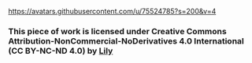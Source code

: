 https://avatars.githubusercontent.com/u/75524785?s=200&v=4

### This piece of work is licensed under Creative Commons Attribution-NonCommercial-NoDerivatives 4.0 International (CC BY-NC-ND 4.0) by [Lily](https://github.com/wowlilily)
